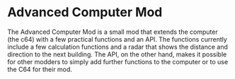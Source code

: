 # Advanced Computer Mod
The Advanced Computer Mod is a small mod that extends the computer (the c64) with a few practical functions and an API.
The functions currently include a few calculation functions and a radar that shows the distance and direction to the next building.
The API, on the other hand, makes it possible for other modders to simply add further functions to the computer or to use the C64 for their mod.

